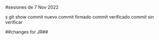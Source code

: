 #sesiones de 7 Nov 2022

s
git show
commit nuevo
commit firmado
commit verificado
commit sin verificar

##changes for JR##

